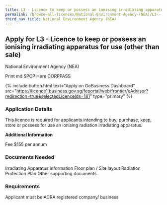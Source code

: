 ```yaml
---
title: L3 - Licence to keep or possess an ionising irradiating apparatus for use (other than sale)
permalink: /browse-all-licences/National-Environment-Agency-(NEA)/L3---Licence-to-keep-or-possess-an-ionising-irradiating-apparatus-for-use-(other-than-sale)
third_nav_title: National Environment Agency (NEA)
---
```


## Apply for L3 - Licence to keep or possess an ionising irradiating apparatus for use (other than sale)

National Environment Agency (NEA)

Print md SPCP Here CORPPASS

{% include button.html text="Apply on GoBusiness Dashboard" src="https://licence1.business.gov.sg/feportal/web/frontier/eAdvisor?redirection=true&selectedLicenceIds=181" type="primary" %}

### Application Details

<p>This licence is required for applicants intending to buy, purchase, keep, store or possess for use an ionising radiation irradiating apparatus.</p>

**Additional Information**

Fee
$155 per annum

### Documents Needed

Irradiating Apparatus Information
Floor plan / Site layout
Radiation Protection Plan
Other supporting documents

### Requirements

Applicant must be ACRA registered company/ business

